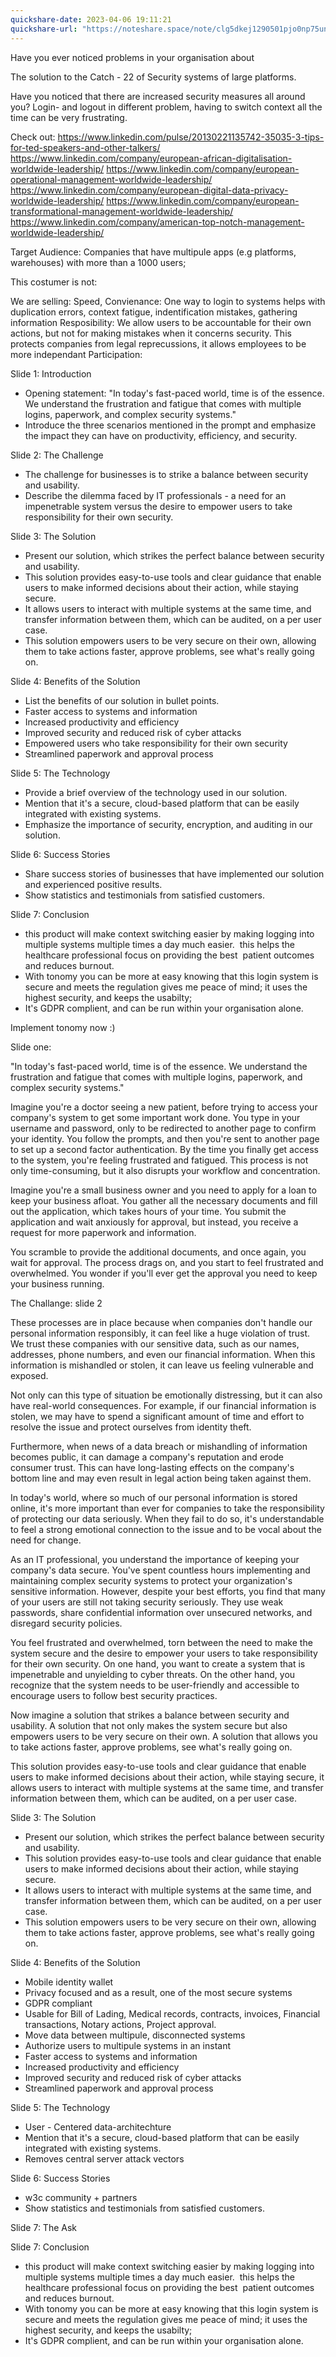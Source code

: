 ```yaml
---
quickshare-date: 2023-04-06 19:11:21
quickshare-url: "https://noteshare.space/note/clg5dkej1290501pjo0np75un#bKKWOvmnX7X+UrR+H9BzaDGElPxB370JKKybooiBF1g"
---
```

Have you ever noticed problems in your organisation about 

The solution to the Catch - 22 of Security systems of large platforms. 

Have you noticed that there are increased security measures all around you?
Login- and logout in different problem, having to switch context all the time can be very frustrating.

Check out:
https://www.linkedin.com/pulse/20130221135742-35035-3-tips-for-ted-speakers-and-other-talkers/
https://www.linkedin.com/company/european-african-digitalisation-worldwide-leadership/
https://www.linkedin.com/company/european-operational-management-worldwide-leadership/
https://www.linkedin.com/company/european-digital-data-privacy-worldwide-leadership/
https://www.linkedin.com/company/european-transformational-management-worldwide-leadership/
https://www.linkedin.com/company/american-top-notch-management-worldwide-leadership/

Target Audience:
Companies that have multipule apps (e.g platforms, warehouses) with more than a 1000 users; 

This costumer is not:

We are selling:
Speed, Convienance: One way to login to systems helps with duplication errors, context fatigue, indentification mistakes, gathering information
Resposibility: We allow users to be accountable for their own actions, but not for making mistakes when it concerns security.
This protects companies from legal reprecussions, it allows employees to be more independant
Participation: 



Slide 1: Introduction

-   Opening statement: "In today's fast-paced world, time is of the essence. We understand the frustration and fatigue that comes with multiple logins, paperwork, and complex security systems."
-   Introduce the three scenarios mentioned in the prompt and emphasize the impact they can have on productivity, efficiency, and security.

Slide 2: The Challenge

-   The challenge for businesses is to strike a balance between security and usability.
-   Describe the dilemma faced by IT professionals - a need for an impenetrable system versus the desire to empower users to take responsibility for their own security.

Slide 3: The Solution

-   Present our solution, which strikes the perfect balance between security and usability.
-   This solution provides easy-to-use tools and clear guidance that enable users to make informed decisions about their action, while staying secure.
-   It allows users to interact with multiple systems at the same time, and transfer information between them, which can be audited, on a per user case.
-   This solution empowers users to be very secure on their own, allowing them to take actions faster, approve problems, see what's really going on.

Slide 4: Benefits of the Solution

-   List the benefits of our solution in bullet points.
-   Faster access to systems and information
-   Increased productivity and efficiency
-   Improved security and reduced risk of cyber attacks
-   Empowered users who take responsibility for their own security
-   Streamlined paperwork and approval process

Slide 5: The Technology

-   Provide a brief overview of the technology used in our solution.
-   Mention that it's a secure, cloud-based platform that can be easily integrated with existing systems.
-   Emphasize the importance of security, encryption, and auditing in our solution.

Slide 6: Success Stories

-   Share success stories of businesses that have implemented our solution and experienced positive results.
-   Show statistics and testimonials from satisfied customers.

Slide 7: Conclusion

-   this product will make context switching easier by making logging into multiple systems multiple times a day much easier.  this helps the healthcare professional focus on providing the best  patient outcomes and reduces burnout.
- With tonomy you can be more at easy knowing that this login system is secure and meets the regulation gives me peace of mind; it uses the highest security, and keeps the usabilty;
- It's GDPR complient, and can be run within your organisation alone. 

Implement tonomy now :)



Slide one:

"In today's fast-paced world, time is of the essence. We understand the frustration and fatigue that comes with multiple logins, paperwork, and complex security systems."

Imagine you're a doctor seeing a new patient, before  trying to access your company's system to get some important work done. You type in your username and password, only to be redirected to another page to confirm your identity. You follow the prompts, and then you're sent to another page to set up a second factor authentication. By the time you finally get access to the system, you're feeling frustrated and fatigued. This process is not only time-consuming, but it also disrupts your workflow and concentration.

Imagine you're a small business owner and you need to apply for a loan to keep your business afloat. You gather all the necessary documents and fill out the application, which takes hours of your time. You submit the application and wait anxiously for approval, but instead, you receive a request for more paperwork and information.

You scramble to provide the additional documents, and once again, you wait for approval. The process drags on, and you start to feel frustrated and overwhelmed. You wonder if you'll ever get the approval you need to keep your business running.

The Challange: slide 2

These processes are in place because when companies don't handle our personal information responsibly, it can feel like a huge violation of trust. We trust these companies with our sensitive data, such as our names, addresses, phone numbers, and even our financial information. When this information is mishandled or stolen, it can leave us feeling vulnerable and exposed.

Not only can this type of situation be emotionally distressing, but it can also have real-world consequences. For example, if our financial information is stolen, we may have to spend a significant amount of time and effort to resolve the issue and protect ourselves from identity theft.

Furthermore, when news of a data breach or mishandling of information becomes public, it can damage a company's reputation and erode consumer trust. This can have long-lasting effects on the company's bottom line and may even result in legal action being taken against them.

In today's world, where so much of our personal information is stored online, it's more important than ever for companies to take the responsibility of protecting our data seriously. When they fail to do so, it's understandable to feel a strong emotional connection to the issue and to be vocal about the need for change.

As an IT professional, you understand the importance of keeping your company's data secure. You've spent countless hours implementing and maintaining complex security systems to protect your organization's sensitive information. However, despite your best efforts, you find that many of your users are still not taking security seriously. They use weak passwords, share confidential information over unsecured networks, and disregard security policies.

You feel frustrated and overwhelmed, torn between the need to make the system secure and the desire to empower your users to take responsibility for their own security. On one hand, you want to create a system that is impenetrable and unyielding to cyber threats. On the other hand, you recognize that the system needs to be user-friendly and accessible to encourage users to follow best security practices.

Now imagine a solution that strikes a balance between security and usability. A solution that not only makes the system secure but also empowers users to be very secure on their own. 
A solution that allows you to take actions faster, approve problems, see what's really going on.

This solution provides easy-to-use tools and clear guidance that enable users to make informed decisions about their action, while staying secure, it allows users to interact with multiple systems at the same time, and transfer information between them, which can be audited, on a per user case.

Slide 3: The Solution

-   Present our solution, which strikes the perfect balance between security and usability.
-   This solution provides easy-to-use tools and clear guidance that enable users to make informed decisions about their action, while staying secure.
-   It allows users to interact with multiple systems at the same time, and transfer information between them, which can be audited, on a per user case.
-   This solution empowers users to be very secure on their own, allowing them to take actions faster, approve problems, see what's really going on.

Slide 4: Benefits of the Solution

-   Mobile identity wallet
-  Privacy focused and as a result, one of the most secure systems
-   GDPR compliant
-  Usable for Bill of Lading, Medical records, contracts, invoices, Financial transactions, Notary actions, Project approval. 
-   Move data between multipule, disconnected systems
-   Authorize users to multipule systems in an instant
-   Faster access to systems and information
-   Increased productivity and efficiency
-   Improved security and reduced risk of cyber attacks
-   Streamlined paperwork and approval process


Slide 5: The Technology

-   User - Centered data-architechture
-   Mention that it's a secure, cloud-based platform that can be easily integrated with existing systems.
-   Removes central server attack vectors

Slide 6: Success Stories

-  w3c community + partners
-   Show statistics and testimonials from satisfied customers.

Slide 7:
The Ask


Slide 7: Conclusion

-   this product will make context switching easier by making logging into multiple systems multiple times a day much easier.  this helps the healthcare professional focus on providing the best  patient outcomes and reduces burnout.
- With tonomy you can be more at easy knowing that this login system is secure and meets the regulation gives me peace of mind; it uses the highest security, and keeps the usabilty;
- It's GDPR complient, and can be run within your organisation alone. 




